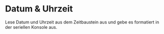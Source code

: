 # Datum & Uhrzeit

Lese Datum und Uhrzeit aus dem Zeitbaustein aus und gebe es formatiert in der seriellen Konsole aus.